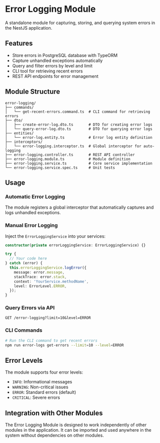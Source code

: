 # Error Logging Module

A standalone module for capturing, storing, and querying system errors in the NestJS application.

## Features

- Store errors in PostgreSQL database with TypeORM
- Capture unhandled exceptions automatically
- Query and filter errors by level and limit
- CLI tool for retrieving recent errors
- REST API endpoints for error management

## Module Structure

```
error-logging/
├── commands/
│   └── get-recent-errors.command.ts  # CLI command for retrieving errors
├── dto/
│   ├── create-error-log.dto.ts       # DTO for creating error logs
│   └── query-error-log.dto.ts        # DTO for querying error logs
├── entities/
│   └── error-log.entity.ts           # Error log entity definition
├── interceptors/
│   └── error-logging.interceptor.ts  # Global interceptor for auto-logging
├── error-logging.controller.ts       # REST API controller
├── error-logging.module.ts           # Module definition
├── error-logging.service.ts          # Core service implementation
└── error-logging.service.spec.ts     # Unit tests
```

## Usage

### Automatic Error Logging

The module registers a global interceptor that automatically captures and logs unhandled exceptions.

### Manual Error Logging

Inject the `ErrorLoggingService` into your services:

```typescript
constructor(private errorLoggingService: ErrorLoggingService) {}

try {
  // Your code here
} catch (error) {
  this.errorLoggingService.logError({
    message: error.message,
    stackTrace: error.stack,
    context: 'YourService.methodName',
    level: ErrorLevel.ERROR,
  });
}
```

### Query Errors via API

```
GET /error-logging?limit=10&level=ERROR
```

### CLI Commands

```bash
# Run the CLI command to get recent errors
npm run error-logs get-errors --limit=10 --level=ERROR
```

## Error Levels

The module supports four error levels:

- `INFO`: Informational messages
- `WARNING`: Non-critical issues
- `ERROR`: Standard errors (default)
- `CRITICAL`: Severe errors

## Integration with Other Modules

The Error Logging Module is designed to work independently of other modules in the application. It can be imported and used anywhere in the system without dependencies on other modules.